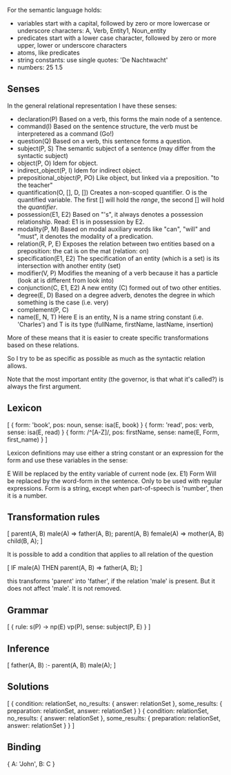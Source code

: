 For the semantic language holds:
 
 * variables start with a capital, followed by zero or more lowercase or underscore characters: A, Verb, Entity1, Noun_entity
 * predicates start with a lower case character, followed by zero or more upper, lower or underscore characters
 * atoms, like predicates
 * string constants: use single quotes: 'De Nachtwacht'
 * numbers: 25 1.5

## Senses

In the general relational representation I have these senses:

 * declaration(P)               Based on a verb, this forms the main node of a sentence.
 * command(I)                   Based on the sentence structure, the verb must be interpretered as a command (Go!)
 * question(Q)                  Based on a verb, this sentence forms a question.
 * subject(P, S)                The semantic subject of a sentence (may differ from the syntactic subject)
 * object(P, O)                 Idem for object.
 * indirect_object(P, I)         Idem for indirect object.
 * prepositional_object(P, PO)   Like object, but linked via a preposition. "to the teacher"
 * quantification(O, [], D, []) Creates a non-scoped quantifier. O is the quantified variable. The first [] will hold the _range_, the second [] will hold the _quantifier_.
 * possession(E1, E2)           Based on "'s", it always denotes a possession relationship. Read: E1 is in possession by E2.
 * modality(P, M)               Based on modal auxiliary words like "can", "will" and "must", it denotes the modality of a predication.
 * relation(R, P, E)            Exposes the relation between two entities based on a preposition: the cat is on the mat (relation: on)
 * specification(E1, E2)        The specification of an entity (which is a set) is its intersection with another entity (set)
 * modifier(V, P)               Modifies the meaning of a verb because it has a particle (look at is different from look into)
 * conjunction(C, E1, E2)       A new entity (C) formed out of two other entities.
 * degree(E, D)                 Based on a degree adverb, denotes the degree in which something is the case (i.e. very)
 * complement(P, C)
 * name(E, N, T)                Here E is an entity, N is a name string constant (i.e. 'Charles') and T is its type (fullName, firstName, lastName, insertion)

More of these means that it is easier to create specific transformations based on these relations.

So I try to be as specific as possible as much as the syntactic relation allows.

Note that the most important entity (the governor, is that what it's called?) is always the first argument.

## Lexicon
 
[
    { form: 'book',           pos: noun,              sense: isa(E, book) }
    { form: 'read',           pos: verb,              sense: isa(E, read) }
    { form: /^[A-Z]/,         pos: firstName,         sense: name(E, Form, first_name) }
]

Lexicon definitions may use either a string constant or an expression for the form and use these variables in the sense:

E            Will be replaced by the entity variable of current node (ex. E1)
Form         Will be replaced by the word-form in the sentence. Only to be used with regular expressions. Form is a string, except when part-of-speech is 'number', then it is a number.

## Transformation rules

[
    parent(A, B) male(A) => father(A, B);
    parent(A, B) female(A) => mother(A, B) child(B, A);
]

It is possible to add a condition that applies to all relation of the question

[
    IF male(A) THEN parent(A, B) => father(A, B);
]

this transforms 'parent' into 'father', if the relation 'male' is present. But it does not affect 'male'. It is not removed.

## Grammar

[
    { rule: s(P) -> np(E) vp(P),     sense: subject(P, E) }
]

## Inference

[
    father(A, B) :- parent(A, B) male(A);
]

## Solutions

[
    {
        condition: relationSet,
        no_results: {
            answer: relationSet
        },
        some_results: {
            preparation: relationSet,
            answer: relationSet
        }
    } {
        condition: relationSet,
        no_results: {
            answer: relationSet
        },
        some_results: {
            preparation: relationSet,
            answer: relationSet
        }
    }
]

## Binding

{
    A: 'John',
    B: C 
}
